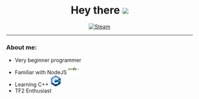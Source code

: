<div id="header" align="center">
  <h1>
    Hey there
    <img src="https://media.giphy.com/media/hvRJCLFzcasrR4ia7z/giphy.gif" width="30px"/>
  </h1>
  <div id="badges">
    <a href="https://steamcommunity.com/id/__Zephyr">
      <img src="https://img.shields.io/badge/Steam-black?style=for-the-badge&logo=Steam&logoColor=white" alt="Steam"/>
    </a>
  </div>
</div>

------------------

### About me:
- Very beginner programmer
- Familiar with NodeJS <img src="https://github.com/devicons/devicon/blob/master/icons/nodejs/nodejs-original-wordmark.svg" title="NodeJS" alt="NodeJS" width="30" height="30"/>&nbsp;
- Learning C++ <img src="https://github.com/devicons/devicon/blob/master/icons/cplusplus/cplusplus-original.svg" title="C++" alt="CPP" width="30" height="30"/>&nbsp;
- TF2 Enthusiast
